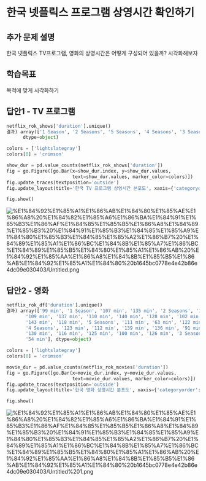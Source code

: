# 한국 넷플릭스 프로그램 상영시간 확인하기

## 추가 문제 설명

한국 넷플릭스 TV프로그램, 영화의 상영시간은 어떻게 구성되어 있을까? 시각화해보자

## 학습목표

목적에 맞게 시각화하기

## 답안1 - TV 프로그램

```python
netflix_rok_shows['duration'].unique()
결과) array(['1 Season', '2 Seasons', '5 Seasons', '4 Seasons', '3 Seasons'],
      dtype=object)
```

```python
colors = ['lightslategray']
colors[0] = 'crimson'

show_dur = pd.value_counts(netflix_rok_shows['duration'])
fig = go.Figure([go.Bar(x=show_dur.index, y=show_dur.values,
                        text=show_dur.values, marker_color=colors)])
fig.update_traces(textposition='outside')
fig.update_layout(title='한국 TV 프로그램 상영시간 분포도', xaxis={'categoryorder':'total descending'})

fig.show()
```

![%E1%84%92%E1%85%A1%E1%86%AB%E1%84%80%E1%85%AE%E1%86%A8%20%E1%84%82%E1%85%A6%E1%86%BA%E1%84%91%E1%85%B3%E1%86%AF%E1%84%85%E1%85%B5%E1%86%A8%E1%84%89%E1%85%B3%20%E1%84%91%E1%85%B3%E1%84%85%E1%85%A9%E1%84%80%E1%85%B3%E1%84%85%E1%85%A2%E1%86%B7%20%E1%84%89%E1%85%A1%E1%86%BC%E1%84%8B%E1%85%A7%E1%86%BC%E1%84%89%E1%85%B5%E1%84%80%E1%85%A1%E1%86%AB%20%E1%84%92%E1%85%AA%E1%86%A8%E1%84%8B%E1%85%B5%E1%86%AB%E1%84%92%E1%85%A1%E1%84%80%20b1645bc0778e4e42b86e4dc09e030403/Untitled.png](%E1%84%92%E1%85%A1%E1%86%AB%E1%84%80%E1%85%AE%E1%86%A8%20%E1%84%82%E1%85%A6%E1%86%BA%E1%84%91%E1%85%B3%E1%86%AF%E1%84%85%E1%85%B5%E1%86%A8%E1%84%89%E1%85%B3%20%E1%84%91%E1%85%B3%E1%84%85%E1%85%A9%E1%84%80%E1%85%B3%E1%84%85%E1%85%A2%E1%86%B7%20%E1%84%89%E1%85%A1%E1%86%BC%E1%84%8B%E1%85%A7%E1%86%BC%E1%84%89%E1%85%B5%E1%84%80%E1%85%A1%E1%86%AB%20%E1%84%92%E1%85%AA%E1%86%A8%E1%84%8B%E1%85%B5%E1%86%AB%E1%84%92%E1%85%A1%E1%84%80%20b1645bc0778e4e42b86e4dc09e030403/Untitled.png)

## 답안2 - 영화

```python
netflix_rok_df['duration'].unique()
결과) array(['99 min', '1 Season', '107 min', '135 min', '2 Seasons', '133 min',
       '109 min', '137 min', '110 min', '140 min', '128 min', '102 min',
       '143 min', '118 min', '5 Seasons', '111 min', '63 min', '122 min',
       '4 Seasons', '123 min', '112 min', '139 min', '136 min', '91 min',
       '130 min', '116 min', '125 min', '100 min', '126 min', '3 Seasons',
       '54 min'], dtype=object)
```

```python
colors = ['lightslategray']
colors[0] = 'crimson'

movie_dur = pd.value_counts(netflix_rok_movies['duration'])
fig = go.Figure([go.Bar(x=movie_dur.index, y=movie_dur.values,
                        text=movie_dur.values, marker_color=colors)])
fig.update_traces(textposition='outside')
fig.update_layout(title='한국 영화 상영시간 분포도', xaxis={'categoryorder':'total descending'})

fig.show()
```

![%E1%84%92%E1%85%A1%E1%86%AB%E1%84%80%E1%85%AE%E1%86%A8%20%E1%84%82%E1%85%A6%E1%86%BA%E1%84%91%E1%85%B3%E1%86%AF%E1%84%85%E1%85%B5%E1%86%A8%E1%84%89%E1%85%B3%20%E1%84%91%E1%85%B3%E1%84%85%E1%85%A9%E1%84%80%E1%85%B3%E1%84%85%E1%85%A2%E1%86%B7%20%E1%84%89%E1%85%A1%E1%86%BC%E1%84%8B%E1%85%A7%E1%86%BC%E1%84%89%E1%85%B5%E1%84%80%E1%85%A1%E1%86%AB%20%E1%84%92%E1%85%AA%E1%86%A8%E1%84%8B%E1%85%B5%E1%86%AB%E1%84%92%E1%85%A1%E1%84%80%20b1645bc0778e4e42b86e4dc09e030403/Untitled%201.png](%E1%84%92%E1%85%A1%E1%86%AB%E1%84%80%E1%85%AE%E1%86%A8%20%E1%84%82%E1%85%A6%E1%86%BA%E1%84%91%E1%85%B3%E1%86%AF%E1%84%85%E1%85%B5%E1%86%A8%E1%84%89%E1%85%B3%20%E1%84%91%E1%85%B3%E1%84%85%E1%85%A9%E1%84%80%E1%85%B3%E1%84%85%E1%85%A2%E1%86%B7%20%E1%84%89%E1%85%A1%E1%86%BC%E1%84%8B%E1%85%A7%E1%86%BC%E1%84%89%E1%85%B5%E1%84%80%E1%85%A1%E1%86%AB%20%E1%84%92%E1%85%AA%E1%86%A8%E1%84%8B%E1%85%B5%E1%86%AB%E1%84%92%E1%85%A1%E1%84%80%20b1645bc0778e4e42b86e4dc09e030403/Untitled%201.png)